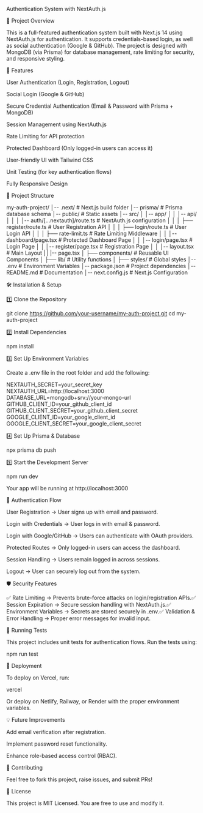 Authentication System with NextAuth.js

📌 Project Overview

This is a full-featured authentication system built with Next.js 14 using NextAuth.js for authentication. It supports credentials-based login, as well as social authentication (Google & GitHub). The project is designed with MongoDB (via Prisma) for database management, rate limiting for security, and responsive styling.

🚀 Features

User Authentication (Login, Registration, Logout)

Social Login (Google & GitHub)

Secure Credential Authentication (Email & Password with Prisma + MongoDB)

Session Management using NextAuth.js

Rate Limiting for API protection

Protected Dashboard (Only logged-in users can access it)

User-friendly UI with Tailwind CSS

Unit Testing (for key authentication flows)

Fully Responsive Design

📂 Project Structure

my-auth-project/
│-- .next/               # Next.js build folder
│-- prisma/              # Prisma database schema
│-- public/              # Static assets
│-- src/
│   │-- app/
│   │   │-- api/
│   │   │   │-- auth/[...nextauth]/route.ts   # NextAuth.js configuration
│   │   │   ├── register/route.ts             # User Registration API
│   │   │   ├── login/route.ts                 # User Login API
│   │   │   ├── rate-limit.ts                  # Rate Limiting Middleware
│   │   │-- dashboard/page.tsx                # Protected Dashboard Page
│   │   │-- login/page.tsx                     # Login Page
│   │   │-- register/page.tsx                  # Registration Page
│   │   │-- layout.tsx                         # Main Layout
|   |   |-- page.tsx
│   ├── components/                            # Reusable UI Components
│   ├── lib/                                   # Utility functions
│   ├── styles/                                # Global styles
│-- .env                                      # Environment Variables
│-- package.json                              # Project dependencies
│-- README.md                                 # Documentation
│-- next.config.js                            # Next.js Configuration

🛠️ Installation & Setup

1️⃣ Clone the Repository

git clone https://github.com/your-username/my-auth-project.git
cd my-auth-project

2️⃣ Install Dependencies

npm install

3️⃣ Set Up Environment Variables

Create a .env file in the root folder and add the following:

NEXTAUTH_SECRET=your_secret_key
NEXTAUTH_URL=http://localhost:3000
DATABASE_URL=mongodb+srv://your-mongo-url
GITHUB_CLIENT_ID=your_github_client_id
GITHUB_CLIENT_SECRET=your_github_client_secret
GOOGLE_CLIENT_ID=your_google_client_id
GOOGLE_CLIENT_SECRET=your_google_client_secret

4️⃣ Set Up Prisma & Database

npx prisma db push

5️⃣ Start the Development Server

npm run dev

Your app will be running at http://localhost:3000

🔑 Authentication Flow

User Registration → User signs up with email and password.

Login with Credentials → User logs in with email & password.

Login with Google/GitHub → Users can authenticate with OAuth providers.

Protected Routes → Only logged-in users can access the dashboard.

Session Handling → Users remain logged in across sessions.

Logout → User can securely log out from the system.

🛡️ Security Features

✅ Rate Limiting → Prevents brute-force attacks on login/registration APIs.✅ Session Expiration → Secure session handling with NextAuth.js.✅ Environment Variables → Secrets are stored securely in .env.✅ Validation & Error Handling → Proper error messages for invalid input.

🧪 Running Tests

This project includes unit tests for authentication flows. Run the tests using:

npm run test

🚀 Deployment

To deploy on Vercel, run:

vercel

Or deploy on Netlify, Railway, or Render with the proper environment variables.

💡 Future Improvements

Add email verification after registration.

Implement password reset functionality.

Enhance role-based access control (RBAC).

🙌 Contributing

Feel free to fork this project, raise issues, and submit PRs!

📜 License

This project is MIT Licensed. You are free to use and modify it.

